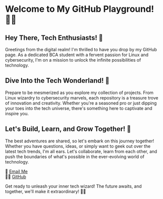 # Welcome to My GitHub Playground! 🎉🚀

## Hey There, Tech Enthusiasts! 👋

Greetings from the digital realm! I'm thrilled to have you drop by my GitHub page. As a dedicated BCA student with a fervent passion for Linux and cybersecurity, I'm on a mission to unlock the infinite possibilities of technology.

## Dive Into the Tech Wonderland! 🌟

Prepare to be mesmerized as you explore my collection of projects. From Linux wizardry to cybersecurity marvels, each repository is a treasure trove of innovation and creativity. Whether you're a seasoned pro or just dipping your toes into the tech universe, there's something here to captivate and inspire you.

## Let's Build, Learn, and Grow Together! 🌱

The best adventures are shared, so let's embark on this journey together! Whether you have questions, ideas, or simply want to geek out over the latest tech trends, I'm all ears. Let's collaborate, learn from each other, and push the boundaries of what's possible in the ever-evolving world of technology.

📧 [Email Me](mailto:vyasdevgna@gmail.com)  
👨‍💻 [GitHub](https://github.com/vyasdevgna)

Get ready to unleash your inner tech wizard! The future awaits, and together, we'll make it extraordinary! 🚀✨

